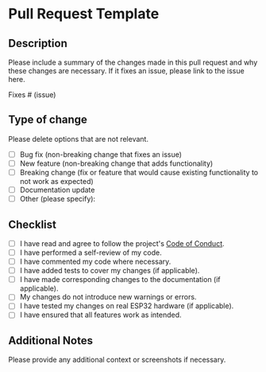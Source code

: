 # Pull Request Template

## Description

Please include a summary of the changes made in this pull request and why these changes are necessary. If it fixes an issue, please link to the issue here.

Fixes # (issue)

## Type of change

Please delete options that are not relevant.

- [ ] Bug fix (non-breaking change that fixes an issue)
- [ ] New feature (non-breaking change that adds functionality)
- [ ] Breaking change (fix or feature that would cause existing functionality to not work as expected)
- [ ] Documentation update
- [ ] Other (please specify):

## Checklist

- [ ] I have read and agree to follow the project's [Code of Conduct](./CODE_OF_CONDUCT.md).
- [ ] I have performed a self-review of my code.
- [ ] I have commented my code where necessary.
- [ ] I have added tests to cover my changes (if applicable).
- [ ] I have made corresponding changes to the documentation (if applicable).
- [ ] My changes do not introduce new warnings or errors.
- [ ] I have tested my changes on real ESP32 hardware (if applicable).
- [ ] I have ensured that all features work as intended.

## Additional Notes

Please provide any additional context or screenshots if necessary.
